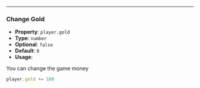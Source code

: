 
---
### Change Gold
- **Property**: `player.gold`
- **Type**: `number`
- **Optional**: `false`
- **Default**: `0` 
- **Usage**:

 
You can change the game money

```ts
player.gold += 100
```

